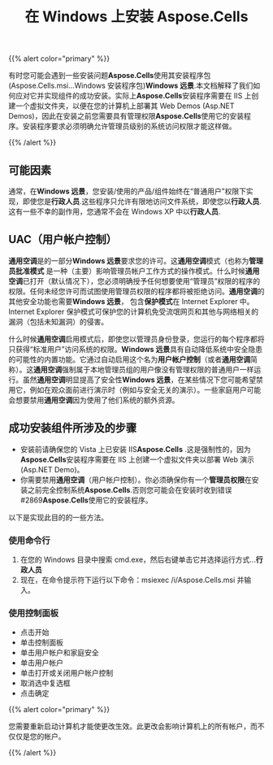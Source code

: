﻿---
title: 在 Windows 上安装 Aspose.Cells
type: docs
weight: 20
url: /zh/net/installing-aspose-cells-on-windows/
---
{{% alert color="primary" %}} 

有时您可能会遇到一些安装问题**Aspose.Cells**使用其安装程序包 (Aspose.Cells.msi...Windows 安装程序包)**Windows 远景**.本文档解释了我们如何应对它并实现组件的成功安装。实际上**Aspose.Cells**安装程序需要在 IIS 上创建一个虚拟文件夹，以便在您的计算机上部署其 Web Demos (Asp.NET Demos)，因此在安装之前您需要具有管理权限**Aspose.Cells**使用它的安装程序。安装程序要求必须明确允许管理员级别的系统访问权限才能这样做。

{{% /alert %}} 
## **可能因素**
通常，在**Windows 远景**，您安装/使用的产品/组件始终在“普通用户”权限下实现，即使您是**行政人员**.这些程序只允许有限地访问文件系统，即使您以**行政人员**.这有一些不幸的副作用，您通常不会在 Windows XP 中以**行政人员**.
## **UAC（用户帐户控制）**
**通用空调**是的一部分**Windows 远景**要求您的许可。这**通用空调**模式（也称为**管理员批准模式** 是一种（主要）影响管理员帐户工作方式的操作模式。什么时候**通用空调**已打开（默认情况下），您必须明确授予任何想要使用“管理员”权限的程序的权限。任何未经您许可而试图使用管理员权限的程序都将被拒绝访问。**通用空调**的其他安全功能也需要**Windows 远景**， 包含**保护模式**在 Internet Explorer 中。 Internet Explorer 保护模式可保护您的计算机免受流氓网页和其他与网络相关的漏洞（包括未知漏洞）的侵害。

什么时候**通用空调**启用模式后，即使您以管理员身份登录，您运行的每个程序都将只获得“标准用户”访问系统的权限。**Windows 远景**具有自动降低系统中安全隐患的可能性的内置功能。它通过自动启用这个名为**用户帐户控制**（或者**通用空调**简称）。这**通用空调**强制属于本地管理员组的用户像没有管理权限的普通用户一样运行。虽然**通用空调**明显提高了安全性**Windows 远景**，在某些情况下您可能希望禁用它，例如在观众面前进行演示时（例如与安全无关的演示）。一些家庭用户可能会想要禁用**通用空调**因为使用了他们系统的额外资源。
## **成功安装组件所涉及的步骤**
- 安装前请确保您的 Vista 上已安装 IIS**Aspose.Cells** .这是强制性的，因为**Aspose.Cells**安装程序需要在 IIS 上创建一个虚拟文件夹以部署 Web 演示 (Asp.NET Demo)。
- 你需要禁用**通用空调**（用户帐户控制）。你必须确保你有一个**管理员权限**在安装之前完全控制系统**Aspose.Cells**.否则您可能会在安装时收到错误 #2869**Aspose.Cells**使用它的安装程序。

以下是实现此目的的一些方法。
### **使用命令行**
1. 在您的 Windows 目录中搜索 cmd.exe，然后右键单击它并选择运行方式...**行政人员**
 2. 现在，在命令提示符下运行以下命令：msiexec /i<your path>/Aspose.Cells.msi 并输入。
### **使用控制面板**
- 点击开始
- 单击控制面板
- 单击用户帐户和家庭安全
- 单击用户帐户
- 单击打开或关闭用户帐户控制
- 取消选中复选框
- 点击确定

{{% alert color="primary" %}} 

您需要重新启动计算机才能使更改生效。此更改会影响计算机上的所有帐户，而不仅仅是您的帐户。

{{% /alert %}}
